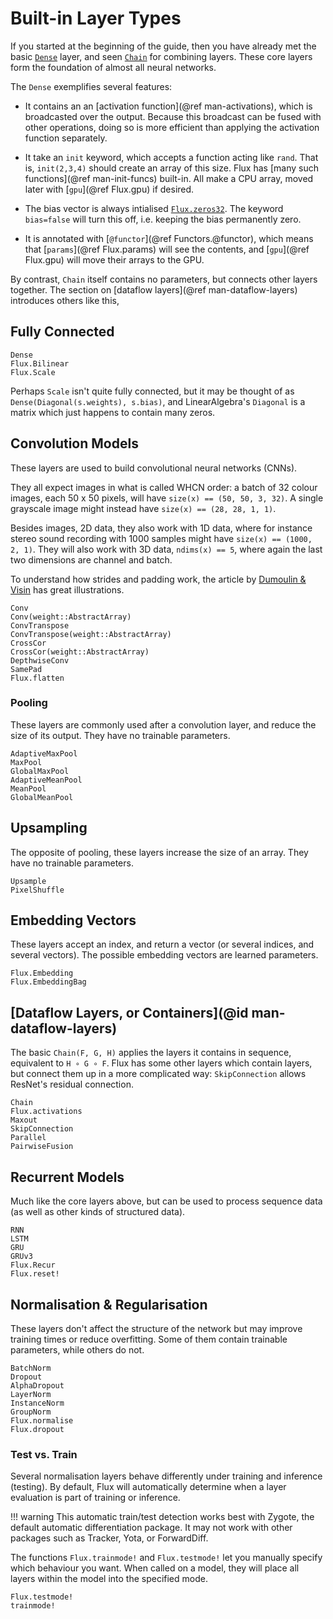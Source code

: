 # Built-in Layer Types

If you started at the beginning of the guide, then you have already met the
basic [`Dense`](@ref) layer, and seen [`Chain`](@ref) for combining layers.
These core layers form the foundation of almost all neural networks.

The `Dense` exemplifies several features:

* It contains an an [activation function](@ref man-activations), which is broadcasted over the output. Because this broadcast can be fused with other operations, doing so is more efficient than applying the activation function separately.

* It take an `init` keyword, which accepts a function acting like `rand`. That is, `init(2,3,4)` should create an array of this size. Flux has [many such functions](@ref man-init-funcs) built-in. All make a CPU array, moved later with [`gpu`](@ref Flux.gpu) if desired.

* The bias vector is always intialised [`Flux.zeros32`](@ref). The keyword `bias=false` will turn this off, i.e. keeping the bias permanently zero.

* It is annotated with [`@functor`](@ref Functors.@functor), which means that [`params`](@ref Flux.params) will see the contents, and [`gpu`](@ref Flux.gpu) will move their arrays to the GPU.

By contrast, `Chain` itself contains no parameters, but connects other layers together.
The section on [dataflow layers](@ref man-dataflow-layers) introduces others like this,

## Fully Connected

```@docs
Dense
Flux.Bilinear
Flux.Scale
```

Perhaps `Scale` isn't quite fully connected, but it may be thought of as `Dense(Diagonal(s.weights), s.bias)`, and LinearAlgebra's `Diagonal` is a matrix which just happens to contain many zeros.

## Convolution Models

These layers are used to build convolutional neural networks (CNNs).

They all expect images in what is called WHCN order: a batch of 32 colour images, each 50 x 50 pixels, will have `size(x) == (50, 50, 3, 32)`. A single grayscale image might instead have `size(x) == (28, 28, 1, 1)`.

Besides images, 2D data, they also work with 1D data, where for instance stereo sound recording with 1000 samples might have `size(x) == (1000, 2, 1)`. They will also work with 3D data, `ndims(x) == 5`, where again the last two dimensions are channel and batch.

To understand how strides and padding work, the article by [Dumoulin & Visin](https://arxiv.org/abs/1603.07285) has great illustrations.

```@docs
Conv
Conv(weight::AbstractArray)
ConvTranspose
ConvTranspose(weight::AbstractArray)
CrossCor
CrossCor(weight::AbstractArray)
DepthwiseConv
SamePad
Flux.flatten
```

### Pooling

These layers are commonly used after a convolution layer, and reduce the size of its output. They have no trainable parameters.

```@docs
AdaptiveMaxPool
MaxPool
GlobalMaxPool
AdaptiveMeanPool
MeanPool
GlobalMeanPool
```

## Upsampling

The opposite of pooling, these layers increase the size of an array. They have no trainable parameters. 

```@docs
Upsample
PixelShuffle
```

## Embedding Vectors

These layers accept an index, and return a vector (or several indices, and several vectors). The possible embedding vectors are learned parameters.

```@docs
Flux.Embedding
Flux.EmbeddingBag
```

## [Dataflow Layers, or Containers](@id man-dataflow-layers)

The basic `Chain(F, G, H)` applies the layers it contains in sequence, equivalent to `H ∘ G ∘ F`. Flux has some other layers which contain layers, but connect them up in a more complicated way: `SkipConnection` allows ResNet's residual connection.

```@docs
Chain
Flux.activations
Maxout
SkipConnection
Parallel
PairwiseFusion
```

## Recurrent Models

Much like the core layers above, but can be used to process sequence data (as well as other kinds of structured data).

```@docs
RNN
LSTM
GRU
GRUv3
Flux.Recur
Flux.reset!
```

## Normalisation & Regularisation

These layers don't affect the structure of the network but may improve training times or reduce overfitting. Some of them contain trainable parameters, while others do not.

```@docs
BatchNorm
Dropout
AlphaDropout
LayerNorm
InstanceNorm
GroupNorm
Flux.normalise
Flux.dropout
```

### Test vs. Train

Several normalisation layers behave differently under training and inference (testing). By default, Flux will automatically determine when a layer evaluation is part of training or inference. 

!!! warning
    This automatic train/test detection works best with Zygote, the default
    automatic differentiation package. It may not work with other packages
    such as Tracker, Yota, or ForwardDiff.

The functions `Flux.trainmode!` and `Flux.testmode!` let you manually specify which behaviour you want. When called on a model, they will place all layers within the model into the specified mode.

```@docs
Flux.testmode!
trainmode!
```
